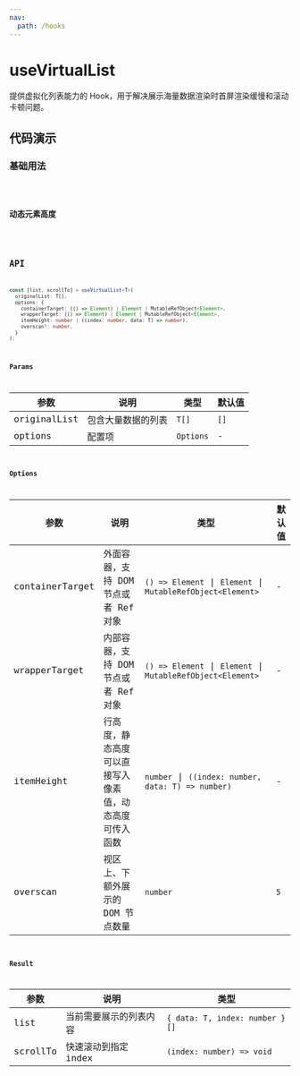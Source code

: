 ```yaml
---
nav:
  path: /hooks
---
```


# useVirtualList

提供虚拟化列表能力的 Hook，用于解决展示海量数据渲染时首屏渲染缓慢和滚动卡顿问题。

## 代码演示

### 基础用法

<code src="./demo/demo1.tsx" />

### 动态元素高度

<code src="./demo/demo2.tsx" />

## API

```typescript
const [list, scrollTo] = useVirtualList<T>(
  originalList: T[],
  options: {
    containerTarget: (() => Element) | Element | MutableRefObject<Element>,
    wrapperTarget: (() => Element) | Element | MutableRefObject<Element>,
    itemHeight: number | ((index: number, data: T) => number),
    overscan?: number,
  }
);
```

### Params

| 参数         | 说明               | 类型      | 默认值 |
| ------------ | ------------------ | --------- | ------ |
| originalList | 包含大量数据的列表 | `T[]`     | `[]`   |
| options      | 配置项             | `Options` | -      |

### Options

| 参数            | 说明                                                   | 类型                                                        | 默认值 |
| --------------- | ------------------------------------------------------ | ----------------------------------------------------------- | ------ |
| containerTarget | 外面容器，支持 DOM 节点或者 Ref 对象                   | `() => Element` \| `Element` \| `MutableRefObject<Element>` | -      |
| wrapperTarget   | 内部容器，支持 DOM 节点或者 Ref 对象                   | `() => Element` \| `Element` \| `MutableRefObject<Element>` | -      |
| itemHeight      | 行高度，静态高度可以直接写入像素值，动态高度可传入函数 | `number` \| `((index: number, data: T) => number)`          | -      |
| overscan        | 视区上、下额外展示的 DOM 节点数量                      | `number`                                                    | `5`    |

### Result

| 参数     | 说明                   | 类型                           |
| -------- | ---------------------- | ------------------------------ |
| list     | 当前需要展示的列表内容 | `{ data: T, index: number }[]` |
| scrollTo | 快速滚动到指定 index   | `(index: number) => void`      |
